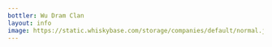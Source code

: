 ```yaml
---
bottler: Wu Dram Clan
layout: info
image: https://static.whiskybase.com/storage/companies/default/normal.jpg
---
```

